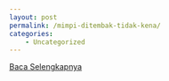 ```yaml
---
layout: post
permalink: /mimpi-ditembak-tidak-kena/
categories:
    - Uncategorized
---
```


[Baca Selengkapnya](/10)